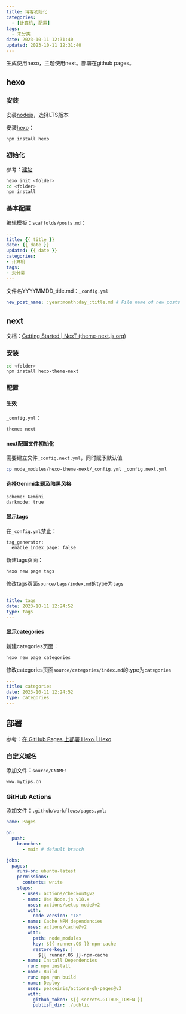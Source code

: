 ```yaml
---
title: 博客初始化
categories:
  - [计算机, 配置]
tags:
  - 未分类
date: 2023-10-11 12:31:40
updated: 2023-10-11 12:31:40
---
```


生成使用hexo，主题使用next。部署在github pages。

<!-- more -->

## hexo

### 安装

安装[nodejs](https://nodejs.org/en)，选择LTS版本

安装[hexo](https://hexo.io/zh-cn/docs/)：

```bash
npm install hexo
```

### 初始化

参考：[建站](https://hexo.io/zh-cn/docs/setup)

```bash
hexo init <folder>
cd <folder>
npm install
```

### 基本配置

编辑模板：`scaffolds/posts.md`：

```yaml
---
title: {{ title }}
date: {{ date }}
updated: {{ date }}
categories:
- 计算机
tags:
- 未分类
---
```

文件名YYYYMMDD_title.md：`_config.yml`

```yaml
new_post_name: :year:month:day_:title.md # File name of new posts
```

## next

文档：[Getting Started | NexT (theme-next.js.org)](https://theme-next.js.org/docs/getting-started/)

### 安装

```bash
cd <folder>
npm install hexo-theme-next
```

### 配置

#### 生效

`_config.yml`：

```bash
theme: next
```

#### next配置文件初始化

需要建立文件`_config.next.yml`，同时赋予默认值

```bash
cp node_modules/hexo-theme-next/_config.yml _config.next.yml
```

#### 选择Genimi主题及暗黑风格

```bash
scheme: Gemini
darkmode: true
```

#### 显示tags

在`_config.yml`禁止：

```bash
tag_generator:
  enable_index_page: false
```

新建tags页面：

```bash
hexo new page tags
```

修改tags页面`source/tags/index.md`的type为`tags`

```yaml
---
title: tags
date: 2023-10-11 12:24:52
type: tags
---
```

#### 显示categories

新建categories页面：

```bash
hexo new page categories
```

修改categories页面`source/categories/index.md`的type为`categories`

```yaml
---
title: categories
date: 2023-10-11 12:24:52
type: categories
---
```

## 部署

参考：[在 GitHub Pages 上部署 Hexo | Hexo](https://hexo.io/zh-cn/docs/github-pages)

### 自定义域名

添加文件：`source/CNAME`:

```
www.mytips.cn
```

### GitHub Actions

添加文件：`.github/workflows/pages.yml`:

```yaml
name: Pages

on:
  push:
    branches:
      - main # default branch

jobs:
  pages:
    runs-on: ubuntu-latest
    permissions:
      contents: write
    steps:
      - uses: actions/checkout@v2
      - name: Use Node.js v18.x
        uses: actions/setup-node@v2
        with:
          node-version: "18"
      - name: Cache NPM dependencies
        uses: actions/cache@v2
        with:
          path: node_modules
          key: ${{ runner.OS }}-npm-cache
          restore-keys: |
            ${{ runner.OS }}-npm-cache
      - name: Install Dependencies
        run: npm install
      - name: Build
        run: npm run build
      - name: Deploy
        uses: peaceiris/actions-gh-pages@v3
        with:
          github_token: ${{ secrets.GITHUB_TOKEN }}
          publish_dir: ./public
```